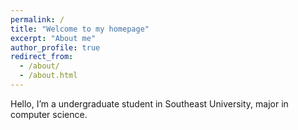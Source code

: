 ```yaml
---
permalink: /
title: "Welcome to my homepage"
excerpt: "About me"
author_profile: true
redirect_from: 
  - /about/
  - /about.html
---
```


Hello, I’m a undergraduate student in Southeast University, major in computer science.

<script type="text/javascript" id="clustrmaps" src="//clustrmaps.com/map_v2.js?d=e04WjVGESIfUvEd7Peb-o-IhMSFIf2uBY2wdbmN-juE&cl=ffffff&w=a"></script>
